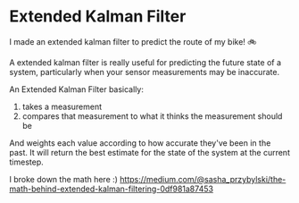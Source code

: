 # Extended Kalman Filter 

I made an extended kalman filter to predict the route of my bike! 🚲

A extended kalman filter is really useful for predicting the future state of a system, particularly when your sensor measurements may be inaccurate. 

An Extended Kalman Filter basically: 
1. takes a measurement
2. compares that measurement to what it thinks the measurement should be

And weights each value according to how accurate they've been in the past. It will return the best estimate for the state of the system at the current timestep. 

I broke down the math here :) 
https://medium.com/@sasha_przybylski/the-math-behind-extended-kalman-filtering-0df981a87453
